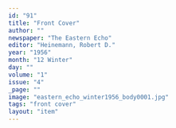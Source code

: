 ```yaml
---
id: "91"
title: "Front Cover"
author: ""
newspaper: "The Eastern Echo"
editor: "Heinemann, Robert D."
year: "1956"
month: "12 Winter"
day: ""
volume: "1"
issue: "4"
_page: ""
image: "eastern_echo_winter1956_body0001.jpg"
tags: "front cover"
layout: "item"
---
```


